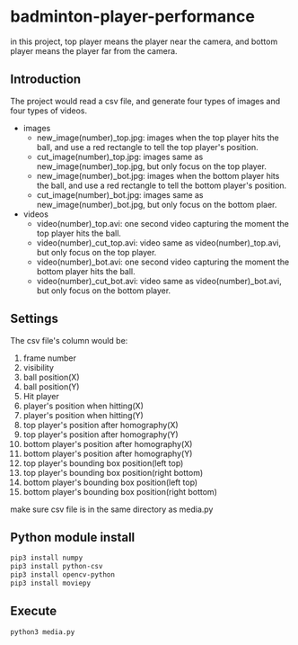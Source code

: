 # badminton-player-performance
in this project, top player means the player near the camera, and bottom player means the player far from the camera.

## Introduction
The project would read a csv file, and generate four types of images and four types of videos.
- images
  - new_image(number)_top.jpg: images when the top player hits the ball, and use a red rectangle to tell the top player's position.
  - cut_image(number)_top.jpg: images same as new_image(number)_top.jpg, but only focus on the top player.
  - new_image(number)_bot.jpg: images when the bottom player hits the ball, and use a red rectangle to tell the bottom player's position.
  - cut_image(number)_bot.jpg: images same as new_image(number)_bot.jpg, but only focus on the bottom plaer.
- videos
  - video(number)_top.avi: one second video capturing the moment the top player hits the ball.
  - video(number)_cut_top.avi: video same as video(number)_top.avi, but only focus on the top player.
  - video(number)_bot.avi: one second video capturing the moment the bottom player hits the ball.
  - video(number)_cut_bot.avi: video same as video(number)_bot.avi, but only focus on the bottom player.

## Settings
The csv file's column would be:
  1. frame number
  2. visibility
  3. ball position(X)
  4. ball position(Y)
  5. Hit player
  6. player's position when hitting(X)
  7. player's position when hitting(Y)
  8. top player's position after homography(X)
  9. top player's position after homography(Y)
  10. bottom player's position after homography(X)
  11. bottom player's position after homography(Y)
  12. top player's bounding box position(left top)
  13. top player's bounding box position(right bottom)
  14. bottom player's bounding box position(left top)
  15. bottom player's bounding box position(right bottom)

make sure csv file is in the same directory as media.py

## Python module install
```sh
pip3 install numpy
pip3 install python-csv
pip3 install opencv-python
pip3 install moviepy
```

## Execute
```sh
python3 media.py  
```
